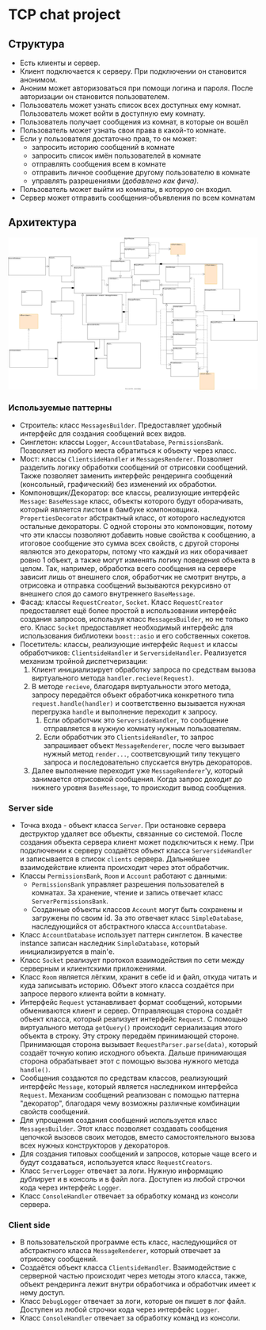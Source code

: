 # TCP chat project

## Структура

- Есть клиенты и сервер. 
- Клиент подключается к серверу. При подключении он становится анонимом.
- Аноним может авторизоваться при помощи логина и пароля. После авторизации он становится пользователем.
- Пользователь может узнать список всех доступных ему комнат. Пользователь может войти в доступную ему комнату.
- Пользователь получает сообщения из комнат, в которые он вошёл
- Пользователь может узнать свои права в какой-то комнате.
- Если у пользователя достаточно прав, то он может:
    * запросить историю сообщений в комнате
    * запросить список имён пользователей в комнате
    * отправлять сообщения всем в комнате
    * отправить личное сообщение другому пользователю в комнате
    * управлять разрешениями *(добавлено как фича)*.
- Пользователь может выйти из комнаты, в которую он входил.
- Сервер может отправить сообщения-объявления по всем комнатам

## Архитектура

![Class Diagram did not loaded :(](ClassDiagram.svg "Class Diagram")

### Используемые паттерны

* Строитель: класс `MessagesBuilder`. Предоставляет удобный интерфейс для создания сообщений всех видов.
* Синглетон: классы `Logger`, `AccountDatabase`, `PermissionsBank`. Позволяет из любого места обратиться к объекту через класс.
* Мост: классы `ClientsideHandler` и `MessagesRenderer`. Позволяет разделить логику обработки сообщений от отрисовки сообщений. Также позволяет заменить интерфейс рендеринга сообщений (консольный, графический) без изменений их обработки.
* Компоновщик/Декоратор: все классы, реализующие интерфейс `Message`: `BaseMessage` класс, объекты которого будут оборачивать, который является листом в бамбуке компоновщика. `PropertiesDecorator` абстрактный класс, от которого наследуются остальные декораторы. С одной стороны это компоновщик, потому что эти классы позволяют добавить новые свойства к сообщению, а итоговое сообщение это сумма всех свойств, с другой стороны являются это декораторы, потому что каждый из них оборачивает ровно 1 объект, а также могут изменять логику поведения объекта в целом. Так, например, обработка всего сообщения на сервере зависит лишь от внешнего слоя, обработчик не смотрит внутрь, а отрисовка и отправка сообщений вызываются рекурсивно от внешнего слоя до самого внутреннего `BaseMessage`.
* Фасад: классы `RequestCreator`, `Socket`. Класс `RequestCreator` предоставляет ещё более простой в использовании интерфейс создания запросов, используя класс `MessagesBuilder`, но не только его. Класс `Socket` предоставляет необходимый интерфейс для использования библиотеки `boost::asio` и его собственных сокетов.
* Посетитель: классы, реализующие интерфейс `Request` и классы обработчиков: `ClientsideHandler` и `ServersideHandler`. Реализуется механизм тройной диспетчеризации:
    1. Клиент инициализирует обработку запроса по средствам вызова виртуального метода `handler.recieve(Request)`.
    2. В методе `recieve`, благодаря виртуальности этого метода, запросу передаётся объект обработчика конкретного типа `request.handle(handler)` и соответственно вызывается нужная перегрузка `handle` и выполнение переходит к запросу.
        1) Если обработчик это `ServersideHandler`, то сообщение отправляется в нужную комнату нужным пользователям.
        2) Если обработчик это `ClientsideHandler`, то запрос запрашивает объект `MessageRenderer`, после чего вызывает нужный метод `render...`, соответсвующий типу текущего запроса и последовательно спускается внутрь декораторов.
    3. Далее выполнение переходит уже `MessageRenderer`'у, который занимается отрисовкой сообщения. Когда запрос доходит до нижнего уровня `BaseMessage`, то происходит вывод сообщения.

### Server side

* Точка входа - объект класса `Server`. При остановке сервера деструктор удаляет все объекты, связанные со системой. После создания объекта сервера клиент может подключиться к нему. При подключении к серверу создаётся объект класса `ServersideHandler` и записывается в список `clients` сервера. Дальнейшее взаимодействие клиента происходит через этот обработчик. 
* Классы `PermissionsBank`, `Room` и `Account` работают с данными:
    * `PermissionsBank` управляет разрешения пользователей в комнатах. За хранение, чтение и запись отвечает класс `ServerPermissionsBank`.
    * Созданные объекты классов `Account` могут быть сохранены и загружены по своим id. За это отвечает класс `SimpleDatabase`, наследующийся от абстрактного класса `AccountDatabase`. 
* Класс `AccountDatabase` использует паттерн синглетон. В качестве instance записан наследник `SimpleDatabase`, который инициализируется в main'е.
* Класс `Socket` реализует протокол взаимодействия по сети между серверным и клиентскими приложениями.
* Класс `Room` является лёгким, хранит в себе id и файл, откуда читать и куда записывать историю. Объект этого класса создаётся при запросе первого клиента войти в комнату. 
* Интерфейс `Request` устанавливает формат сообщений, которыми обмениваются клиент и сервер. Отправляющая сторона создаёт объект класса, который реализует интерфейс `Request`. С помощью виртуального метода `getQuery()` происходит сериализация этого объекта в строку. Эту строку передаём принимающей стороне. Принимающая сторона вызывает `RequestParser.parse(data)`, который создаёт точную копию исходного объекта. Дальше принимающая сторона обрабатывает этот с помощью вызова нужного метода `handle()`.
* Сообщения создаются по средствам классов, реализующий интерфейс `Message`, который является наследником интерфейса `Request`. Механизм сообщений реализован с помощью паттерна "декоратор", благодаря чему возможны различные комбинации свойств сообщений. 
* Для упрощения создания сообщений используется класс `MessagesBuilder`. Этот класс позволяет создавать сообщения цепочкой вызовов своих методов, вместо самостоятельного вызова всех нужных конструкторов у декораторов.
* Для создания типовых сообщений и запросов, которые чаще всего и будут создаваться, используется класс `RequestCreators`.
* Класс `ServerLogger` отвечает за логи. Нужную информацию дублирует и в консоль и в файл лога. Доступен из любой строчки кода через интерфейс `Logger`.
* Класс `ConsoleHandler` отвечает за обработку команд из консоли сервера.

### Client side

* В пользовательской программе есть класс, наследующийся от абстрактного класса `MessageRenderer`, который отвечает за отрисовку сообщений.
* Создаётся объект класса `ClientsideHandler`. Взаимодействие с серверной частью происходит через методы этого класса, также, объект рендеринга лежит внутри обработчика и обработчик имеет к нему доступ.
* Класс `DebugLogger` отвечает за логи, которые он пишет в лог файл. Доступен из любой строчки кода через интерфейс `Logger`.
* Класс `ConsoleHandler` отвечает за обработку команд из консоли.
